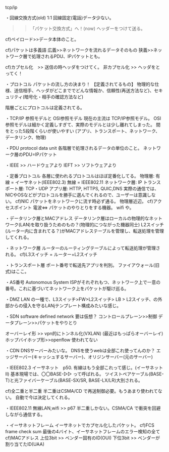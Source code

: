 tcp/ip

・回線交換方式(old)
1:1 回線固定(電話)データ少ない。
>>「パケット交換方式」へ！(now)
ヘッダーをつけて送る。

cf)ペイロード>>データ本体のこと。

cf)パケットは多義語
広義>>ネットワークを流れるデータそのもの
狭義>>ネットワーク層で処理されるPDU、IPパケットとも。

cf)カプセル化　>> 送信の時ヘッダをつけてく。
非カプセル化 >> ヘッダをとってく！



・プロトコル
パケットの流し方の決まり！
【定義されてるもの】
物理的な仕様、送信相手、ヘッダがどこまででどんな情報か、信頼性(再送方法など)、セキュリティ(暗号化・相手の確認方法など)

階層ごとにプロトコルは定義されてる。



・TCP/IP 参照モデルと OSI参照モデル
現在の主流は TCP/IP参照モデル。
OSI参照モデルは細かく定義しすぎて、実際のモデルとは少し離れてしまった。
間をとった5段階くらいが使いやすい
(アプリ、トランスポート、ネットワーク、データリンク、物理)



・PDU protocol data unit
各階層で処理されるデータの単位のこと。
ネットワーク層のPDU=IPパケット



・IEEE >> ハードウェアより
IEFT >> ソフトウェアより



・定番プロトコル
各層に使われるプロトコルはほぼ定番化してる。
物理層: 有線 = イーサネット(IEEE802.3)
無線 = IEEE802.11
ネットワーク層: IP
トランスポート層: TCP・UDP
アプリ層: HTTP, HTTPS, QUIC,DNS
実際の通信では、NICやOSなどがプロトコルを勝手に選んでくれるので、ユーザーは意識しない。
cf)NIC
パケットをネットワークに流す時必ず通る。
物理層近辺。
cf)アクセスポイント
電波<=> パケットのやりとりをする機器。
wifi や。


・データリンク層とMACアドレス
データリンク層はローカルの物理的なネットワーク(LAN)を取り扱うためのもの？(物理的につながった機器同士)
L2スイッチ(ルーター内に含まれてる？)がMACアドレステーブルを管理し、転送処理を管理してくれる。


・ネットワーク層
ルーターのルーティングテーブルによって転送処理が管理される。
cf)L3スイッチ = ルーター+L2スイッチ


・トランスポート層
ポート番号で転送先アプリを判別。
ファイアウォール(旧式)はここ。


・AS番号
Autonomous System
ISPがそれぞれもつ、ネットワーク上で一意の番号。これに基づいてネットワーク上をパケットが駆け巡る。



・DMZ
LAN の一種で、L3スイッチ>FW>L2スイッチ> LB > L2スイッチ、の外部からの侵入を守るLANjテンプレート構成みたいな感じ。


・SDN software defined network
要は仮想？
コントロールプレーン>>制御
データプレーン>>パケットをやりとり

オーバーレイ形 >> vpn的にトンネル化(VXLAN)
(最近はもっぱらオーバーレイ)
ホップバイホップ形>>openflow 使われてない


・CDN
DNSサーバーみたいな。
DNSを使うwebは全部これ使ってんのか？
エッジサーバー(キャッシュするサーバー)、オリジンサーバー(元のサーバー)


・IEEE802.3 イーサネット　p50.
有線はもう全部これって感じ。(イーサネットII)
基本現場では、〇〇BASE-▷▷ って呼ばれる。
ツイストペアケーブル(BASE-T)と光ファイバーケーブル(BASE-SX/SR, BASE-LX/LR)大別される。

cf)全二重と半二重
半二重はCSMA/CD で再送制御必要。もうあまり使われてない。
自動で今は決定してくれる。



・IEEE802.11
無線LAN,wifi >> p67
半二重しかない。CSMA/CA で衝突を回避しながら通信する。



・イーサネットフレーム
イーサネットでカプセル化したパケット。
cf)FCS frame check sum
最後の4バイト、イーサネットフレームのエラー検知の全て
cf)MACアドレス
上位3bit >> ベンダー固有のID(OUI)
下位3bit >> ベンダーが割り当てたID(UAA)






